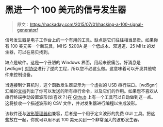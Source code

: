 # 黑进一个 100 美元的信号发生器

> 原文：<https://hackaday.com/2015/07/01/hacking-a-100-signal-generator/>

信号发生器是电子工作台上的一个有用的工具。缺点是它们往往相当昂贵。如果你有 100 美元买一个新玩具，MHS-5200A 是一个低成本、双通道、25 MHz 的发生器，可以在易贝找到。

缺点是软件。这是一个丑陋的 Windows 界面，用起来很痛苦。好消息是[wd5gnr] [对协议](http://www.eevblog.com/forum/testgear/mhs-5200a-serial-protocol-reverse-engineered/)进行了逆向工程，所以您不必这么做。这意味着可以开发其他软件来控制设备。

当连接到计算机时，这个函数发生器显示为一个虚拟的 USB 串行端口。[wd5gnr]汇编的[文档](https://docs.google.com/document/d/1HbLQ4u87RJkD3Ktyw7k9U7Zh5BPNzbrhMlszNGdXiiY/edit)列出了你可以发送的所有串行命令，以及它们的作用。如果您不喜欢从串行终端手动设置波形(谁喜欢？)在 [Github](https://github.com/wd5gnr/mhs5200a) 上有一个工具可以自动做到这一点。这将接收一个描述波形的 CSV 文件，并对发生器进行编程以生成波形。

该软件还与[波形管理器和](http://tti1.co.uk/downloads/waveman-plus.htm)兼容，后者是一个用于定义波形的免费 GUI 工具。把这些放在一起，你就可以用不到 100 美元买到一个非常强大的波形发生器。